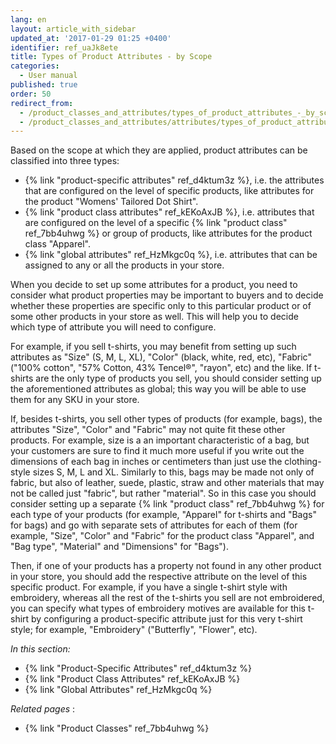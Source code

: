 ```yaml
---
lang: en
layout: article_with_sidebar
updated_at: '2017-01-29 01:25 +0400'
identifier: ref_uaJk8ete
title: Types of Product Attributes - by Scope
categories:
  - User manual
published: true
order: 50
redirect_from:
  - /product_classes_and_attributes/types_of_product_attributes_-_by_scope.html
  - /product_classes_and_attributes/attributes/types_of_product_attributes.html
---
```

Based on the scope at which they are applied, product attributes can be classified into three types: 
* {% link "product-specific attributes" ref_d4ktum3z %}, i.e. the attributes that are configured on the level of specific products, like attributes for the product "Womens' Tailored Dot Shirt". 
* {% link "product class attributes" ref_kEKoAxJB %}, i.e. attributes that are configured on the level of a specific {% link "product class" ref_7bb4uhwg %} or group of products, like attributes for the product class "Apparel".
* {% link "global attributes" ref_HzMkgc0q %}, i.e. attributes that can be assigned to any or all the products in your store.

When you decide to set up some attributes for a product, you need to consider what product properties may be important to buyers and to decide whether these properties are specific only to this particular product or of some other products in your store as well. This will help you to decide which type of attribute you will need to configure.

For example, if you sell t-shirts, you may benefit from setting up such attributes as "Size" (S, M, L, XL), "Color" (black, white, red, etc), "Fabric" ("100% cotton", "57% Cotton, 43% Tencel®", "rayon", etc) and the like. If t-shirts are the only type of products you sell, you should consider setting up the aforementioned attributes as global; this way you will be able to use them for any SKU in your store. 

If, besides t-shirts, you sell other types of products (for example, bags), the attributes "Size", "Color" and "Fabric" may not quite fit these other products. For example, size is a an important characteristic of a bag, but your customers are sure to find it much more useful if you write out the dimensions of each bag in inches or centimeters than just use the clothing-style sizes S, M, L and XL. Similarly to this, bags may be made not only of fabric, but also of leather, suede, plastic, straw and other materials that may not be called just "fabric", but rather "material". So in this case you should consider setting up a separate {% link "product class" ref_7bb4uhwg %} for each type of your products (for example, "Apparel" for t-shirts and "Bags" for bags) and go with separate sets of attributes for each of them (for example, "Size", "Color" and "Fabric" for the product class "Apparel", and "Bag type", "Material" and "Dimensions" for "Bags"). 

Then, if one of your products has a property not found in any other product in your store, you should add the respective attribute on the level of this specific product. For example, if you have a single t-shirt style with embroidery, whereas all the rest of the t-shirts you sell are not embroidered, you can specify what types of embroidery motives are available for this t-shirt by configuring a product-specific attribute just for this very t-shirt style; for example, "Embroidery" ("Butterfly", "Flower", etc).

_In this section:_

*  {% link "Product-Specific Attributes" ref_d4ktum3z %}
*  {% link "Product Class Attributes" ref_kEKoAxJB %}
*  {% link "Global Attributes" ref_HzMkgc0q %}

_Related pages_ :

*  {% link "Product Classes" ref_7bb4uhwg %}
